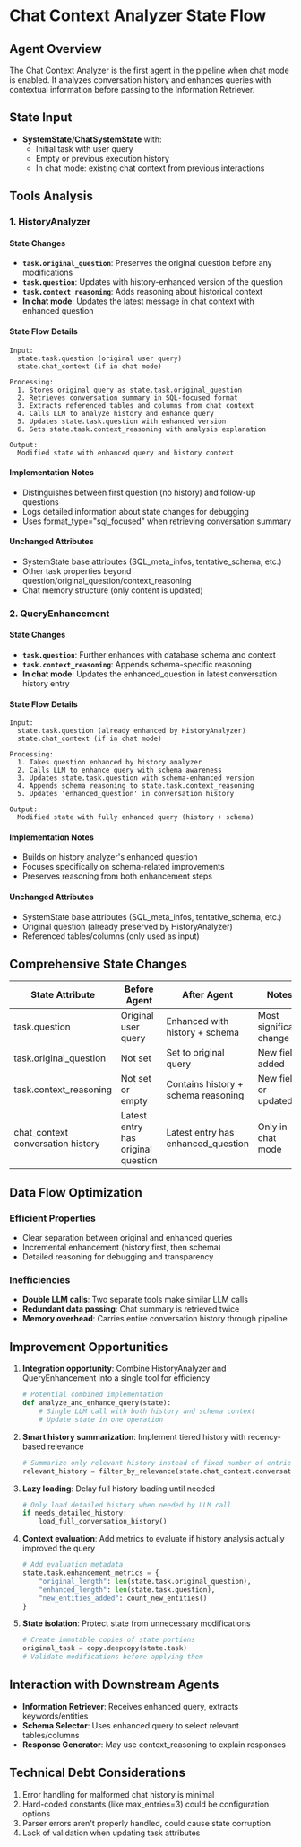 # Chat Context Analyzer State Flow

## Agent Overview
The Chat Context Analyzer is the first agent in the pipeline when chat mode is enabled. It analyzes conversation history and enhances queries with contextual information before passing to the Information Retriever.

## State Input
- **SystemState/ChatSystemState** with:
  - Initial task with user query
  - Empty or previous execution history
  - In chat mode: existing chat context from previous interactions

## Tools Analysis

### 1. HistoryAnalyzer

#### State Changes
- **`task.original_question`**: Preserves the original question before any modifications
- **`task.question`**: Updates with history-enhanced version of the question
- **`task.context_reasoning`**: Adds reasoning about historical context
- **In chat mode**: Updates the latest message in chat context with enhanced question

#### State Flow Details
```
Input: 
  state.task.question (original user query)
  state.chat_context (if in chat mode)

Processing:
  1. Stores original query as state.task.original_question
  2. Retrieves conversation summary in SQL-focused format
  3. Extracts referenced tables and columns from chat context
  4. Calls LLM to analyze history and enhance query
  5. Updates state.task.question with enhanced version
  6. Sets state.task.context_reasoning with analysis explanation

Output:
  Modified state with enhanced query and history context
```

#### Implementation Notes
- Distinguishes between first question (no history) and follow-up questions
- Logs detailed information about state changes for debugging
- Uses format_type="sql_focused" when retrieving conversation summary

#### Unchanged Attributes
- SystemState base attributes (SQL_meta_infos, tentative_schema, etc.)
- Other task properties beyond question/original_question/context_reasoning
- Chat memory structure (only content is updated)

### 2. QueryEnhancement

#### State Changes
- **`task.question`**: Further enhances with database schema and context
- **`task.context_reasoning`**: Appends schema-specific reasoning
- **In chat mode**: Updates the enhanced_question in latest conversation history entry

#### State Flow Details
```
Input: 
  state.task.question (already enhanced by HistoryAnalyzer)
  state.chat_context (if in chat mode)

Processing:
  1. Takes question enhanced by history analyzer
  2. Calls LLM to enhance query with schema awareness
  3. Updates state.task.question with schema-enhanced version
  4. Appends schema reasoning to state.task.context_reasoning
  5. Updates 'enhanced_question' in conversation history

Output:
  Modified state with fully enhanced query (history + schema)
```

#### Implementation Notes
- Builds on history analyzer's enhanced question
- Focuses specifically on schema-related improvements
- Preserves reasoning from both enhancement steps

#### Unchanged Attributes
- SystemState base attributes (SQL_meta_infos, tentative_schema, etc.)
- Original question (already preserved by HistoryAnalyzer)
- Referenced tables/columns (only used as input)

## Comprehensive State Changes

| State Attribute | Before Agent | After Agent | Notes |
|----------------|--------------|-------------|-------|
| task.question | Original user query | Enhanced with history + schema | Most significant change |
| task.original_question | Not set | Set to original query | New field added |
| task.context_reasoning | Not set or empty | Contains history + schema reasoning | New field or updated |
| chat_context conversation history | Latest entry has original question | Latest entry has enhanced_question | Only in chat mode |

## Data Flow Optimization

### Efficient Properties
- Clear separation between original and enhanced queries
- Incremental enhancement (history first, then schema)
- Detailed reasoning for debugging and transparency

### Inefficiencies
- **Double LLM calls**: Two separate tools make similar LLM calls
- **Redundant data passing**: Chat summary is retrieved twice
- **Memory overhead**: Carries entire conversation history through pipeline

## Improvement Opportunities

1. **Integration opportunity**: Combine HistoryAnalyzer and QueryEnhancement into a single tool for efficiency
   ```python
   # Potential combined implementation
   def analyze_and_enhance_query(state):
       # Single LLM call with both history and schema context
       # Update state in one operation
   ```

2. **Smart history summarization**: Implement tiered history with recency-based relevance
   ```python
   # Summarize only relevant history instead of fixed number of entries
   relevant_history = filter_by_relevance(state.chat_context.conversation_history)
   ```

3. **Lazy loading**: Delay full history loading until needed
   ```python
   # Only load detailed history when needed by LLM call
   if needs_detailed_history:
       load_full_conversation_history()
   ```

4. **Context evaluation**: Add metrics to evaluate if history analysis actually improved the query
   ```python
   # Add evaluation metadata
   state.task.enhancement_metrics = {
       "original_length": len(state.task.original_question),
       "enhanced_length": len(state.task.question),
       "new_entities_added": count_new_entities()
   }
   ```

5. **State isolation**: Protect state from unnecessary modifications
   ```python
   # Create immutable copies of state portions
   original_task = copy.deepcopy(state.task)
   # Validate modifications before applying them
   ```

## Interaction with Downstream Agents

- **Information Retriever**: Receives enhanced query, extracts keywords/entities
- **Schema Selector**: Uses enhanced query to select relevant tables/columns
- **Response Generator**: May use context_reasoning to explain responses

## Technical Debt Considerations

1. Error handling for malformed chat history is minimal
2. Hard-coded constants (like max_entries=3) could be configuration options
3. Parser errors aren't properly handled, could cause state corruption
4. Lack of validation when updating task attributes</content>
</invoke>